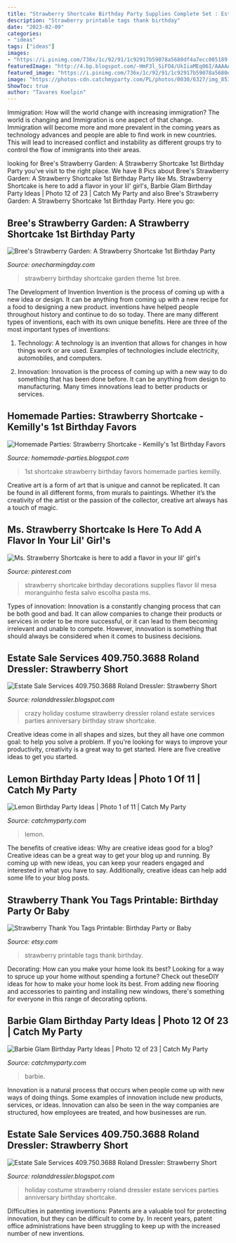 ```yaml
---
title: "Strawberry Shortcake Birthday Party Supplies Complete Set : Estate Sale Services 409.750.3688 Roland Dressler: Strawberry Short"
description: "Strawberry printable tags thank birthday"
date: "2023-02-09"
categories:
- "ideas"
tags: ["ideas"]
images:
- "https://i.pinimg.com/736x/1c/92/91/1c92917b59078a5680df4a7ecc005189--strawberry-shortcake-party-supplies-strawberry-shortcake-birthday.jpg"
featuredImage: "http://4.bp.blogspot.com/-HmF3l_SiFO4/UkIiaMEq06I/AAAAAAAAaY8/dxqgOo3jIXk/s1600/straw-3.jpg"
featured_image: "https://i.pinimg.com/736x/1c/92/91/1c92917b59078a5680df4a7ecc005189--strawberry-shortcake-party-supplies-strawberry-shortcake-birthday.jpg"
image: "https://photos-cdn.catchmyparty.com/PL/photos/0030/6327/img_8534.jpg"
ShowToc: true
author: "Tavares Koelpin"
---
```



Immigration: How will the world change with increasing immigration?
The world is changing and Immigration is one aspect of that change. Immigration will become more and more prevalent in the coming years as technology advances and people are able to find work in new countries. This will lead to increased conflict and instability as different groups try to control the flow of immigrants into their areas.

	

		
looking for Bree&#039;s Strawberry Garden: A Strawberry Shortcake 1st Birthday Party you've visit to the right place. We have 8 Pics about Bree&#039;s Strawberry Garden: A Strawberry Shortcake 1st Birthday Party like Ms. Strawberry Shortcake is here to add a flavor in your lil&#039; girl&#039;s, Barbie Glam Birthday Party Ideas | Photo 12 of 23 | Catch My Party and also Bree&#039;s Strawberry Garden: A Strawberry Shortcake 1st Birthday Party. Here you go:
		
    
## Bree&#039;s Strawberry Garden: A Strawberry Shortcake 1st Birthday Party

<img loading=lazy src="http://onecharmingday.com/wp-content/uploads/2014/01/Strawberry-Garden-Party-Theme_13-600x898.jpg" onerror="this.onerror=null;this.src='https://tse2.mm.bing.net/th?id=OIP.Bxj0y8g6F1cxK2m0vKh3TwHaLF&amp;pid=15.1';" alt="Bree&#039;s Strawberry Garden: A Strawberry Shortcake 1st Birthday Party">

_Source: onecharmingday.com_

>strawberry birthday shortcake garden theme 1st bree. 

	

The Development of Invention
Invention is the process of coming up with a new idea or design. It can be anything from coming up with a new recipe for a food to designing a new product. inventions have helped people throughout history and continue to do so today. There are many different types of inventions, each with its own unique benefits. Here are three of the most important types of inventions:
1) Technology: A technology is an invention that allows for changes in how things work or are used. Examples of technologies include electricity, automobiles, and computers.

2) Innovation: Innovation is the process of coming up with a new way to do something that has been done before. It can be anything from design to manufacturing. Many times innovations lead to better products or services.

    
## Homemade Parties: Strawberry Shortcake - Kemilly&#039;s 1st Birthday Favors

<img loading=lazy src="http://3.bp.blogspot.com/-0EqMT6YprzQ/T9VSc5BA8YI/AAAAAAAAA3Y/YylxdR1rjTo/s1600/DSCN6238.jpg" onerror="this.onerror=null;this.src='https://tse2.mm.bing.net/th?id=OIP.92mX8zDIi2tYa88ln2C6aAHaGI&amp;pid=15.1';" alt="Homemade Parties: Strawberry Shortcake - Kemilly&#039;s 1st Birthday Favors">

_Source: homemade-parties.blogspot.com_

>1st shortcake strawberry birthday favors homemade parties kemilly. 

	

Creative art is a form of art that is unique and cannot be replicated. It can be found in all different forms, from murals to paintings. Whether it’s the creativity of the artist or the passion of the collector, creative art always has a touch of magic.

    
## Ms. Strawberry Shortcake Is Here To Add A Flavor In Your Lil&#039; Girl&#039;s

<img loading=lazy src="https://i.pinimg.com/736x/1c/92/91/1c92917b59078a5680df4a7ecc005189--strawberry-shortcake-party-supplies-strawberry-shortcake-birthday.jpg" onerror="this.onerror=null;this.src='https://tse3.mm.bing.net/th?id=OIP.GY5dSLKcBEZDL3ZrpP6oBQHaHa&amp;pid=15.1';" alt="Ms. Strawberry Shortcake is here to add a flavor in your lil&#039; girl&#039;s">

_Source: pinterest.com_

>strawberry shortcake birthday decorations supplies flavor lil mesa moranguinho festa salvo escolha pasta ms. 

	

Types of innovation:
Innovation is a constantly changing process that can be both good and bad. It can allow companies to change their products or services in order to be more successful, or it can lead to them becoming irrelevant and unable to compete. However, innovation is something that should always be considered when it comes to business decisions.

    
## Estate Sale Services 409.750.3688 Roland Dressler: Strawberry Short

<img loading=lazy src="http://4.bp.blogspot.com/-HmF3l_SiFO4/UkIiaMEq06I/AAAAAAAAaY8/dxqgOo3jIXk/s640/straw-3.jpg" onerror="this.onerror=null;this.src='https://tse4.mm.bing.net/th?id=OIP.RNK6dWsWnglbjP9LdTQIewAAAA&amp;pid=15.1';" alt="Estate Sale Services 409.750.3688 Roland Dressler: Strawberry Short">

_Source: rolanddressler.blogspot.com_

>crazy holiday costume strawberry dressler roland estate services parties anniversary birthday straw shortcake. 

	

Creative ideas come in all shapes and sizes, but they all have one common goal: to help you solve a problem. If you're looking for ways to improve your productivity, creativity is a great way to get started. Here are five creative ideas to get you started.

    
## Lemon Birthday Party Ideas | Photo 1 Of 11 | Catch My Party

<img loading=lazy src="https://photos-cdn.catchmyparty.com/PL/photos/0252/3817/a7fa5da6-fe26-4f56-85d7-9510d86f7fb0.jpeg" onerror="this.onerror=null;this.src='https://tse3.mm.bing.net/th?id=OIP.CaOWAxxQsFTJQKWh_WkOJQHaJ4&amp;pid=15.1';" alt="Lemon Birthday Party Ideas | Photo 1 of 11 | Catch My Party">

_Source: catchmyparty.com_

>lemon. 

	

The benefits of creative ideas: Why are creative ideas good for a blog?
Creative ideas can be a great way to get your blog up and running. By coming up with new ideas, you can keep your readers engaged and interested in what you have to say. Additionally, creative ideas can help add some life to your blog posts.

    
## Strawberry Thank You Tags Printable: Birthday Party Or Baby

<img loading=lazy src="https://img.etsystatic.com/il/8506bb/1001457357/il_570xN.1001457357_86wn.jpg" onerror="this.onerror=null;this.src='https://tse2.mm.bing.net/th?id=OIP.PLjDBd2q8xh--ph5P_6gOAHaF6&amp;pid=15.1';" alt="Strawberry Thank You Tags Printable: Birthday Party or Baby">

_Source: etsy.com_

>strawberry printable tags thank birthday. 

	

Decorating: How can you make your home look its best?
Looking for a way to spruce up your home without spending a fortune? Check out theseDIY ideas for how to make your home look its best. From adding new flooring and accessories to painting and installing new windows, there's something for everyone in this range of decorating options.

    
## Barbie Glam Birthday Party Ideas | Photo 12 Of 23 | Catch My Party

<img loading=lazy src="https://photos-cdn.catchmyparty.com/PL/photos/0030/6327/img_8534.jpg" onerror="this.onerror=null;this.src='https://tse1.mm.bing.net/th?id=OIP.Ff8Ijj0a2jmNhpPSiLG8rwHaLG&amp;pid=15.1';" alt="Barbie Glam Birthday Party Ideas | Photo 12 of 23 | Catch My Party">

_Source: catchmyparty.com_

>barbie. 

	

Innovation is a natural process that occurs when people come up with new ways of doing things. Some examples of innovation include new products, services, or ideas. Innovation can also be seen in the way companies are structured, how employees are treated, and how businesses are run.

    
## Estate Sale Services 409.750.3688 Roland Dressler: Strawberry Short

<img loading=lazy src="http://4.bp.blogspot.com/-HmF3l_SiFO4/UkIiaMEq06I/AAAAAAAAaY8/dxqgOo3jIXk/s1600/straw-3.jpg" onerror="this.onerror=null;this.src='https://tse4.mm.bing.net/th?id=OIP.cCpVQXhQg3SQ6OHzqxzZ4gHaLH&amp;pid=15.1';" alt="Estate Sale Services 409.750.3688 Roland Dressler: Strawberry Short">

_Source: rolanddressler.blogspot.com_

>holiday costume strawberry roland dressler estate services parties anniversary birthday shortcake. 

	

Difficulties in patenting inventions:
Patents are a valuable tool for protecting innovation, but they can be difficult to come by. In recent years, patent office administrations have been struggling to keep up with the increased number of new inventions.

